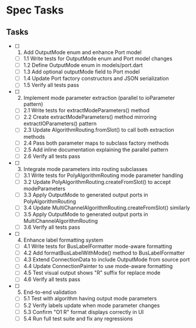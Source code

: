 # Spec Tasks

## Tasks

- [ ] 1. Add OutputMode enum and enhance Port model
  - [ ] 1.1 Write tests for OutputMode enum and Port model changes
  - [ ] 1.2 Define OutputMode enum in models/port.dart
  - [ ] 1.3 Add optional outputMode field to Port model
  - [ ] 1.4 Update Port factory constructors and JSON serialization
  - [ ] 1.5 Verify all tests pass

- [ ] 2. Implement mode parameter extraction (parallel to ioParameter pattern)
  - [ ] 2.1 Write tests for extractModeParameters() method
  - [ ] 2.2 Create extractModeParameters() method mirroring extractIOParameters() pattern
  - [ ] 2.3 Update AlgorithmRouting.fromSlot() to call both extraction methods
  - [ ] 2.4 Pass both parameter maps to subclass factory methods
  - [ ] 2.5 Add inline documentation explaining the parallel pattern
  - [ ] 2.6 Verify all tests pass

- [ ] 3. Integrate mode parameters into routing subclasses
  - [ ] 3.1 Write tests for PolyAlgorithmRouting mode parameter handling
  - [ ] 3.2 Update PolyAlgorithmRouting.createFromSlot() to accept modeParameters
  - [ ] 3.3 Apply OutputMode to generated output ports in PolyAlgorithmRouting
  - [ ] 3.4 Update MultiChannelAlgorithmRouting.createFromSlot() similarly
  - [ ] 3.5 Apply OutputMode to generated output ports in MultiChannelAlgorithmRouting
  - [ ] 3.6 Verify all tests pass

- [ ] 4. Enhance label formatting system
  - [ ] 4.1 Write tests for BusLabelFormatter mode-aware formatting
  - [ ] 4.2 Add formatBusLabelWithMode() method to BusLabelFormatter
  - [ ] 4.3 Extend ConnectionData to include OutputMode from source port
  - [ ] 4.4 Update ConnectionPainter to use mode-aware formatting
  - [ ] 4.5 Test visual output shows "R" suffix for replace mode
  - [ ] 4.6 Verify all tests pass

- [ ] 5. End-to-end validation
  - [ ] 5.1 Test with algorithm having output mode parameters
  - [ ] 5.2 Verify labels update when mode parameter changes
  - [ ] 5.3 Confirm "O1 R" format displays correctly in UI
  - [ ] 5.4 Run full test suite and fix any regressions